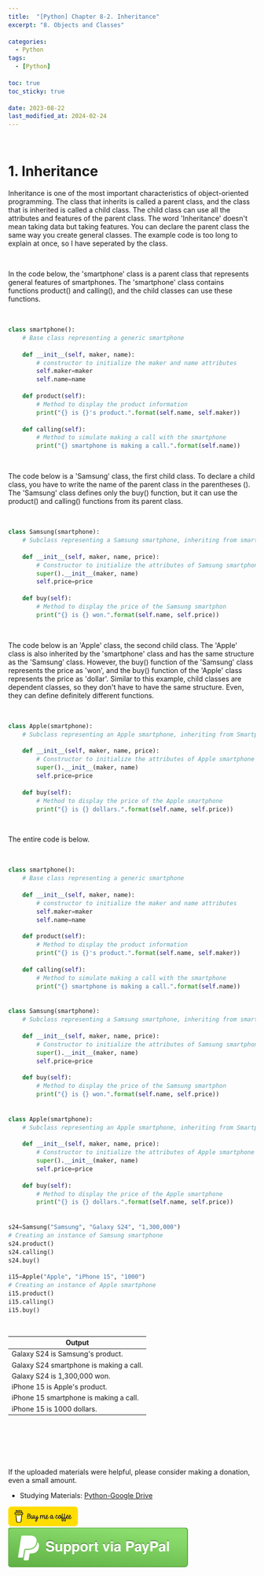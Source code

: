 ```yaml
---
title:  "[Python] Chapter 8-2. Inheritance"
excerpt: "8. Objects and Classes"

categories:
  - Python
tags:
  - [Python]

toc: true
toc_sticky: true
 
date: 2023-08-22
last_modified_at: 2024-02-24
---
```


&nbsp;

# 1. Inheritance
Inheritance is one of the most important characteristics of object-oriented programming. The class that inherits is called a parent class, and the class that is inherited is called a child class. The child class can use all the attributes and features of the parent class. The word 'Inheritance' doesn't mean taking data but taking features. You can declare the parent class the same way you create general classes. The example code is too long to explain at once, so I have seperated by the class.

&nbsp;

In the code below, the 'smartphone' class is a parent class that represents general features of smartphones. The 'smartphone' class contains functions product() and calling(), and the child classes can use these functions.

&nbsp;

```python
class smartphone():
    # Base class representing a generic smartphone
    
    def __init__(self, maker, name):
        # constructor to initialize the maker and name attributes
        self.maker=maker
        self.name=name
    
    def product(self):
        # Method to display the product information
        print("{} is {}'s product.".format(self.name, self.maker))
    
    def calling(self):
        # Method to simulate making a call with the smartphone
        print("{} smartphone is making a call.".format(self.name))

```

&nbsp;

The code below is a 'Samsung' class, the first child class. To declare a child class, you have to write the name of the parent class in the parentheses (). The 'Samsung' class defines only the buy() function, but it can use the product() and calling() functions from its parent class.

&nbsp;

```python
class Samsung(smartphone):
    # Subclass representing a Samsung smartphone, inheriting from smartphone
    
    def __init__(self, maker, name, price):
        # Constructor to initialize the attributes of Samsung smartphone
        super().__init__(maker, name)
        self.price=price
    
    def buy(self):
        # Method to display the price of the Samsung smartphon
        print("{} is {} won.".format(self.name, self.price))
```

&nbsp;

The code below is an 'Apple' class, the second child class. The 'Apple' class is also inherited by the 'smartphone' class and has the same structure as the 'Samsung' class. However, the buy() function of the 'Samsung' class represents the price as 'won', and the buy() function of the 'Apple' class represents the price as 'dollar'. Similar to this example, child classes are dependent classes, so they don't have to have the same structure. Even, they can define definitely different functions.

&nbsp;

```python
class Apple(smartphone):
    # Subclass representing an Apple smartphone, inheriting from Smartphone
    
    def __init__(self, maker, name, price):
        # Constructor to initialize the attributes of Apple smartphone
        super().__init__(maker, name)
        self.price=price
    
    def buy(self):
        # Method to display the price of the Apple smartphone
        print("{} is {} dollars.".format(self.name, self.price))
```

&nbsp;

The entire code is below.

&nbsp;

```python
class smartphone():
    # Base class representing a generic smartphone
    
    def __init__(self, maker, name):
        # constructor to initialize the maker and name attributes
        self.maker=maker
        self.name=name
    
    def product(self):
        # Method to display the product information
        print("{} is {}'s product.".format(self.name, self.maker))
    
    def calling(self):
        # Method to simulate making a call with the smartphone
        print("{} smartphone is making a call.".format(self.name))


class Samsung(smartphone):
    # Subclass representing a Samsung smartphone, inheriting from smartphone
    
    def __init__(self, maker, name, price):
        # Constructor to initialize the attributes of Samsung smartphone
        super().__init__(maker, name)
        self.price=price
    
    def buy(self):
        # Method to display the price of the Samsung smartphon
        print("{} is {} won.".format(self.name, self.price))


class Apple(smartphone):
    # Subclass representing an Apple smartphone, inheriting from Smartphone
    
    def __init__(self, maker, name, price):
        # Constructor to initialize the attributes of Apple smartphone
        super().__init__(maker, name)
        self.price=price
    
    def buy(self):
        # Method to display the price of the Apple smartphone
        print("{} is {} dollars.".format(self.name, self.price))


s24=Samsung("Samsung", "Galaxy S24", "1,300,000")
# Creating an instance of Samsung smartphone
s24.product()
s24.calling()
s24.buy()

i15=Apple("Apple", "iPhone 15", "1000")
# Creating an instance of Apple smartphone
i15.product()
i15.calling()
i15.buy()
```

&nbsp;

| Output |
|---|
| Galaxy S24 is Samsung's product. |
| Galaxy S24 smartphone is making a call. |
| Galaxy S24 is 1,300,000 won. |
| iPhone 15 is Apple's product. |
| iPhone 15 smartphone is making a call. |
| iPhone 15 is 1000 dollars. |

&nbsp;

&nbsp;

&nbsp;

If the uploaded materials were helpful, please consider making a donation, even a small amount.
- Studying Materials: ​[Python-Google Drive](https://drive.google.com/drive/u/3/folders/1btmxn1mWaPy8ZYZvRu2HWbiV2UKsDwLP)

[!["Buy Me A Coffee"](https://raw.githubusercontent.com/Shine-Loi/Shine-Loi.github.io/master/assets/images/Buymeacoffee.png)](https://www.buymeacoffee.com/shine_loi_lee)
[![Support via PayPal](https://raw.githubusercontent.com/Shine-Loi/Shine-Loi.github.io/41d049ca49169c961adde8f77b7d0f6981851ea3/assets/images/Paypal.svg)](https://paypal.me/goldbin0514?country.x=KR&locale.x=ko_KR)
